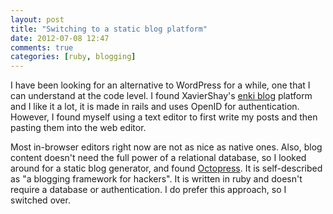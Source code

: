 ```yaml
---
layout: post
title: "Switching to a static blog platform"
date: 2012-07-08 12:47
comments: true
categories: [ruby, blogging]
---
```

I have been looking for an alternative to WordPress for a while, one that I can understand at the code level. I found XavierShay's [enki blog](http://enkiblog.com/) platform and I like it a lot, it is made in rails and uses OpenID for authentication. However, I found myself using a text editor to first write my posts and then pasting them into the web editor.

Most in-browser editors right now are not as nice as native ones. Also, blog content doesn't need the full power of a relational database, so I looked around for a static blog generator, and found [Octopress](http://octopress.org). It is self-described as "a blogging framework for hackers". It is written in ruby and doesn't require a database or authentication. I do prefer this approach, so I switched over.